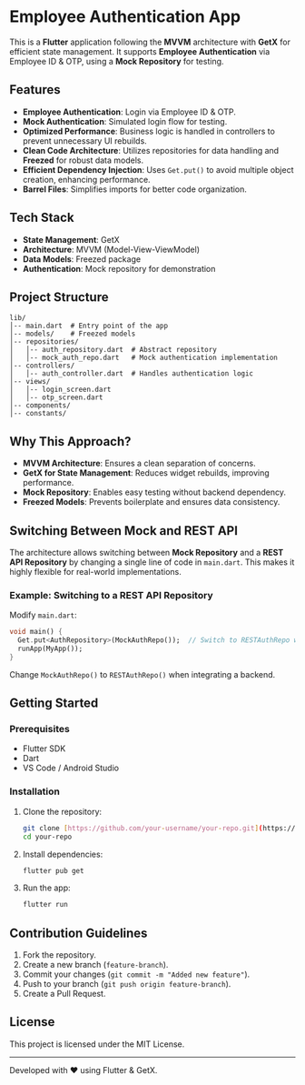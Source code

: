 # Employee Authentication App

This is a **Flutter** application following the **MVVM** architecture with **GetX** for efficient state management. It supports **Employee Authentication** via Employee ID & OTP, using a **Mock Repository** for testing.

## Features
- **Employee Authentication**: Login via Employee ID & OTP.
- **Mock Authentication**: Simulated login flow for testing.
- **Optimized Performance**: Business logic is handled in controllers to prevent unnecessary UI rebuilds.
- **Clean Code Architecture**: Utilizes repositories for data handling and **Freezed** for robust data models.
- **Efficient Dependency Injection**: Uses `Get.put()` to avoid multiple object creation, enhancing performance.
- **Barrel Files**: Simplifies imports for better code organization.

## Tech Stack
- **State Management**: GetX
- **Architecture**: MVVM (Model-View-ViewModel)
- **Data Models**: Freezed package
- **Authentication**: Mock repository for demonstration

## Project Structure
```
lib/
│-- main.dart  # Entry point of the app
│-- models/    # Freezed models
│-- repositories/
│   │-- auth_repository.dart  # Abstract repository
│   │-- mock_auth_repo.dart   # Mock authentication implementation
│-- controllers/
│   │-- auth_controller.dart  # Handles authentication logic
│-- views/
│   │-- login_screen.dart
│   │-- otp_screen.dart
│-- components/
│-- constants/
```

## Why This Approach?
- **MVVM Architecture**: Ensures a clean separation of concerns.
- **GetX for State Management**: Reduces widget rebuilds, improving performance.
- **Mock Repository**: Enables easy testing without backend dependency.
- **Freezed Models**: Prevents boilerplate and ensures data consistency.

## Switching Between Mock and REST API
The architecture allows switching between **Mock Repository** and a **REST API Repository** by changing a single line of code in `main.dart`. This makes it highly flexible for real-world implementations.

### Example: Switching to a REST API Repository
Modify `main.dart`:
```dart
void main() {
  Get.put<AuthRepository>(MockAuthRepo());  // Switch to RESTAuthRepo when needed
  runApp(MyApp());
}
```
Change `MockAuthRepo()` to `RESTAuthRepo()` when integrating a backend.

## Getting Started
### Prerequisites
- Flutter SDK
- Dart
- VS Code / Android Studio

### Installation
1. Clone the repository:
   ```sh
   git clone [https://github.com/your-username/your-repo.git](https://github.com/Naveed-kaimkhani/Technical-Interview)
   cd your-repo
   ```
2. Install dependencies:
   ```sh
   flutter pub get
   ```
3. Run the app:
   ```sh
   flutter run
   ```

## Contribution Guidelines
1. Fork the repository.
2. Create a new branch (`feature-branch`).
3. Commit your changes (`git commit -m "Added new feature"`).
4. Push to your branch (`git push origin feature-branch`).
5. Create a Pull Request.

## License
This project is licensed under the MIT License.

---
Developed with ❤️ using Flutter & GetX.

